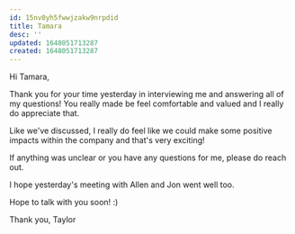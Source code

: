 ```yaml
---
id: 15nv0yh5fwwjzakw9nrpdid
title: Tamara
desc: ''
updated: 1648051713287
created: 1648051713287
---
```


Hi Tamara,

Thank you for your time yesterday in interviewing me and answering all of my questions! You really made be feel comfortable and valued and I really do appreciate that.

Like we've discussed, I really do feel like we could make some positive impacts within the company and that's very exciting!

If anything was unclear or you have any questions for me, please do reach out.

I hope yesterday's meeting with Allen and Jon went well too.

Hope to talk with you soon! :)

Thank you,
Taylor
